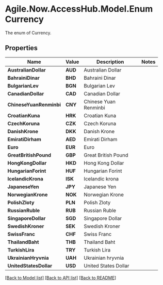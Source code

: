 # Agile.Now.AccessHub.Model.EnumCurrency
The enum of Currency.

## Properties

Name | Value | Description | Notes
------------ | ------------- | ------------- | -------------
**AustralianDollar** | **AUD** | Australian Dollar |
**BahrainiDinar** | **BHD** | Bahraini Dinar |
**BulgarianLev** | **BGN** | Bulgarian Lev |
**CanadianDollar** | **CAD** | Canadian Dollar |
**ChineseYuanRenminbi** | **CNY** | Chinese Yuan Renminbi |
**CroatianKuna** | **HRK** | Croatian Kuna |
**CzechKoruna** | **CZK** | Czech Koruna |
**DanishKrone** | **DKK** | Danish Krone |
**EmiratiDirham** | **AED** | Emirati Dirham |
**Euro** | **EUR** | Euro |
**GreatBritishPound** | **GBP** | Great British Pound |
**HongKongDollar** | **HKD** | Hong Kong Dollar |
**HungarianForint** | **HUF** | Hungarian Forint |
**IcelandicKrona** | **ISK** | Icelandic krona |
**JapaneseYen** | **JPY** | Japanese Yen |
**NorwegianKrone** | **NOK** | Norwegian Krone |
**PolishZloty** | **PLN** | Polish Zloty |
**RussianRuble** | **RUB** | Russian Ruble |
**SingaporeDollar** | **SGD** | Singapore Dollar |
**SwedishKroner** | **SEK** | Swedish Kroner |
**SwissFranc** | **CHF** | Swiss Franc |
**ThailandBaht** | **THB** | Thailand Baht |
**TurkishLira** | **TRY** | Turkish Lira |
**UkrainianHryvnia** | **UAH** | Ukrainian hryvnia |
**UnitedStatesDollar** | **USD** | United States Dollar |

[[Back to Model list]](../../README.md#documentation-for-models) [[Back to API list]](../../README.md#documentation-for-api-endpoints) [[Back to README]](../../README.md)

